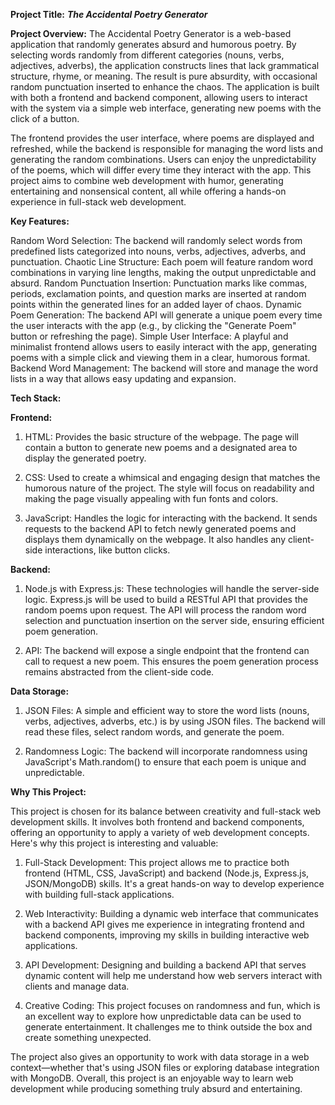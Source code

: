 **Project Title:**
***The Accidental Poetry Generator***

**Project Overview:**
The Accidental Poetry Generator is a web-based application that randomly generates absurd and humorous poetry. By selecting words randomly from different categories (nouns, verbs, adjectives, adverbs), the application constructs lines that lack grammatical structure, rhyme, or meaning. The result is pure absurdity, with occasional random punctuation inserted to enhance the chaos. The application is built with both a frontend and backend component, allowing users to interact with the system via a simple web interface, generating new poems with the click of a button.

The frontend provides the user interface, where poems are displayed and refreshed, while the backend is responsible for managing the word lists and generating the random combinations. Users can enjoy the unpredictability of the poems, which will differ every time they interact with the app. This project aims to combine web development with humor, generating entertaining and nonsensical content, all while offering a hands-on experience in full-stack web development.

**Key Features:**

Random Word Selection: The backend will randomly select words from predefined lists categorized into nouns, verbs, adjectives, adverbs, and punctuation.
Chaotic Line Structure: Each poem will feature random word combinations in varying line lengths, making the output unpredictable and absurd.
Random Punctuation Insertion: Punctuation marks like commas, periods, exclamation points, and question marks are inserted at random points within the generated lines for an added layer of chaos.
Dynamic Poem Generation: The backend API will generate a unique poem every time the user interacts with the app (e.g., by clicking the "Generate Poem" button or refreshing the page).
Simple User Interface: A playful and minimalist frontend allows users to easily interact with the app, generating poems with a simple click and viewing them in a clear, humorous format.
Backend Word Management: The backend will store and manage the word lists in a way that allows easy updating and expansion.

**Tech Stack:**

**Frontend:**

1. HTML: Provides the basic structure of the webpage. The page will contain a button to generate new poems and a designated area to display the generated poetry.

2. CSS: Used to create a whimsical and engaging design that matches the humorous nature of the project. The style will focus on readability and making the page visually appealing with fun fonts and colors.

3. JavaScript: Handles the logic for interacting with the backend. It sends requests to the backend API to fetch newly generated poems and displays them dynamically on the webpage. It also handles any client-side interactions, like button clicks.

**Backend:**

1. Node.js with Express.js: These technologies will handle the server-side logic. Express.js will be used to build a RESTful API that provides the random poems upon request. The API will process the random word selection and punctuation insertion on the server side, ensuring efficient poem generation.

2. API: The backend will expose a single endpoint that the frontend can call to request a new poem. This ensures the poem generation process remains abstracted from the client-side code.

**Data Storage:**

1. JSON Files: A simple and efficient way to store the word lists (nouns, verbs, adjectives, adverbs, etc.) is by using JSON files. The backend will read these files, select random words, and generate the poem.

2. Randomness Logic: The backend will incorporate randomness using JavaScript's Math.random() to ensure that each poem is unique and unpredictable.

**Why This Project:**

This project is chosen for its balance between creativity and full-stack web development skills. It involves both frontend and backend components, offering an opportunity to apply a variety of web development concepts. Here's why this project is interesting and valuable:

1. Full-Stack Development: This project allows me to practice both frontend (HTML, CSS, JavaScript) and backend (Node.js, Express.js, JSON/MongoDB) skills. It's a great hands-on way to develop experience with building full-stack applications.

2. Web Interactivity: Building a dynamic web interface that communicates with a backend API gives me experience in integrating frontend and backend components, improving my skills in building interactive web applications.

3. API Development: Designing and building a backend API that serves dynamic content will help me understand how web servers interact with clients and manage data.

4. Creative Coding: This project focuses on randomness and fun, which is an excellent way to explore how unpredictable data can be used to generate entertainment. It challenges me to think outside the box and create something unexpected.

The project also gives an opportunity to work with data storage in a web context—whether that's using JSON files or exploring database integration with MongoDB. Overall, this project is an enjoyable way to learn web development while producing something truly absurd and entertaining.